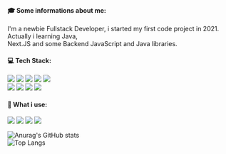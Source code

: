 #### 🎓 Some informations about me:
I'm a newbie Fullstack Developer, i started my first code project in 2021. Actually i learning Java, 
<br/>Next.JS and some Backend JavaScript and Java libraries.

#### 💻 Tech Stack:
[<img src="https://img.shields.io/badge/java%20-%23007396.svg?&style=for-the-badge&logo=java&logoColor=white" />](https://docs.oracle.com/en/java/)
[<img src="https://img.shields.io/badge/javascript-%DEB719.svg?&style=for-the-badge&logo=javascript&logoColor=white" />](https://kazaney.pl)
[<img src="https://img.shields.io/badge/typescript-%23DB1F29.svg?&style=for-the-badge&logo=javascript&logoColor=white" />](https://kazaney.pl)
[<img src="https://img.shields.io/badge/discord.js-%234285F4.svg?&style=for-the-badge&logo=discord&logoColor=white" />](https://discord.com)
[<img src="https://img.shields.io/badge/spring%20-%236DB33F.svg?&style=for-the-badge&logo=spring&logoColor=white" />](https://spring.io/) <br/>
[<img src="https://img.shields.io/badge/bukkit%20-%23DB1F29.svg?&style=for-the-badge&logo=mojang-studios&logoColor=white" />](https://www.spigotmc.org/)
[<img src="https://img.shields.io/badge/bungeecord%20-%23DB1F29.svg?&style=for-the-badge&logo=mojang-studios&logoColor=white" />](https://www.spigotmc.org/wiki/about-bungeecord/)
[<img src="https://img.shields.io/badge/nextjs-%1AB837.svg?&style=for-the-badge&logo=next.js&logoColor=white" />](https://www.vercel.app/)
[<img src="https://img.shields.io/badge/mysql-%234479A1.svg?&style=for-the-badge&logo=mysql&logoColor=white" />](https://www.mysql.com/)

#### 🔨 What i use:
[<img src="https://img.shields.io/badge/linux%20-%23A81D33.svg?&style=for-the-badge&logo=linux&logoColor=white" />](https://www.debian.org/index.pl.html)
[<img src="https://img.shields.io/badge/jetbrains%20-%236F02B5.svg?&style=for-the-badge&logo=jetbrains&logoColor=white" />](https://www.jetbrains.com/)
[<img src="https://img.shields.io/badge/intellij_idea%20-%23007396.svg?&style=for-the-badge&logo=intellij-idea&logoColor=white" />](https://www.jetbrains.com/idea/)
[<img src="https://img.shields.io/badge/git%20-%23181717.svg?&style=for-the-badge&logo=github&logoColor=white" />](https://github.com/)

![Anurag's GitHub stats](https://github-readme-stats.vercel.app/api?username=kazaney&show_icons=true&theme=tokyonight#gh-light-mode-only) <br/>
![Top Langs](https://github-readme-stats.vercel.app/api/top-langs/?username=kazaney&size_weight=0.5&count_weight=0.5&theme=tokyonight#gh-light-mode-only)


